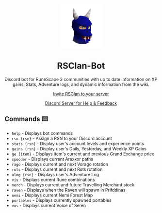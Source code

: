 <p align='center'>
  <img src='img/icon.png' />
</p>
<h1 align='center'>
  RSClan-Bot
</h2>

<p align='center'>
Discord bot for RuneScape 3 communities with up to date information on XP gains, Stats, Adventure logs, and dynamic information from the wiki.
</p>

<p align='center'>
  <a href='https://top.gg/bot/803690098839126016/invite/'>Invite RSClan to your server</a>
</p>
<p align='center'>
  <a href='https://discord.com/invite/9YqrzJex7d'>Discord Server for Help & Feedback</a>
</P>

## Commands ⌨️
- `help` - Displays bot commands
- `rsn {rsn}` - Assign a RSN to your Discord account
- `stats {rsn}` - Display user's account levels and experience points
- `gains {rsn}` - Display user's Daily, Yesterday, and Weekly XP Gains
- `ge {item}` - Displays item's current and previous Grand Exchange price
- `spooder` - Displays current Araxxor paths
- `rago` - Displays current and next Vorago rotation
- `rots` - Displays current and next Rots rotation
- `alog {rsn}` - Displays user's Adventure Log
- `vis` - Displays current Rune combinations
- `merch` - Displays current and future Travelling Merchant stock
- `raven` - Displays when the Raven will spawn in Prifddinas
- `nemi` - Displays current Nemi Forest Map
- `portables` - Displays currently spawned portables
- `vos` - Displays current Voice of Seren